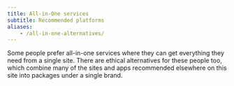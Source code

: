 ```yaml
---
title: All-in-One services
subtitle: Recommended platforms
aliases:
    - /all-in-one-alternatives/
---
```


Some people prefer all-in-one services where they can get everything they need from a single site. There are ethical alternatives for these people too, which combine many of the sites and apps recommended elsewhere on this site into packages under a single brand.